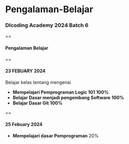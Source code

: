 # Pengalaman-Belajar
### DIcoding Academy 2024 Batch 6  

==  

#### Pengalaman Belajar   
 
==    

#### **23 FEBUARY 2024**  
Belajar kelas tentang mengenai  
* **Mempelajari Pemprograman Logic 101** **100%**  
* **Belajar Dasar menjadi pengembang Software** **100%**  
* **Belajar Dasar Git** **100%** 

==    

#### **25 Febuary 2024**  
* **Mempelajari dasar Pemprograman** 20%

